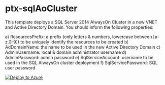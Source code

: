 # ptx-sqlAoCluster
This template deploys a SQL Server 2014 AlwaysOn Cluster in a new VNET and Active Directory Domain.
You should inform the following properties: 

a) ResourcesPrefix: a prefix (only letters & numbers, lowercase between [a-z,0-9]) to be uniquely identify the resources to be created
b) AdDomainName: the name to be used in the new Active Directory Domain
c) AdminUsername: local & domain administrator username 
d) AdminPassword: admin password
e) SqlServiceAccount: username to be used in the SQL AlwaysOn cluster deployment
f) SqlServicePassword: SQL user password

[![Deploy to Azure](http://azuredeploy.net/deploybutton.png)](https://azuredeploy.net/)